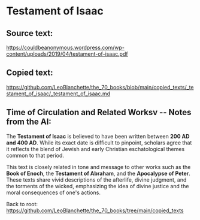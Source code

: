 # Testament of Isaac

## Source text:

https://couldbeanonymous.wordpress.com/wp-content/uploads/2019/04/testament-of-isaac.pdf

## Copied text:

https://github.com/LeoBlanchette/the_70_books/blob/main/copied_texts/_testament_of_isaac/_testament_of_isaac.md

## Time of Circulation and Related Worksv -- Notes from the AI:

The **Testament of Isaac** is believed to have been written between **200 AD and 400 AD**. While its exact date is difficult to pinpoint, scholars agree that it reflects the blend of Jewish and early Christian eschatological themes common to that period.

This text is closely related in tone and message to other works such as the **Book of Enoch**, the **Testament of Abraham**, and the **Apocalypse of Peter**. These texts share vivid descriptions of the afterlife, divine judgment, and the torments of the wicked, emphasizing the idea of divine justice and the moral consequences of one's actions.


Back to root: https://github.com/LeoBlanchette/the_70_books/tree/main/copied_texts
